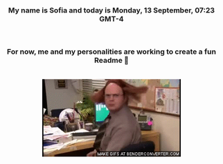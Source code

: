 


<div align="center">
<h3 >My name is Sofia and today is Monday, 13 September, 07:23 GMT-4</h3><br>
<h3 >For now, me and my personalities are working to create a fun Readme 👋
</h3><br>
<img src='img/dwight.gif' alt='working...'/>
</div>
